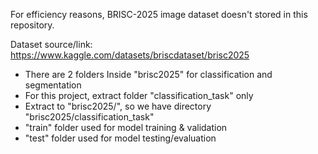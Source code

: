 For efficiency reasons, BRISC-2025 image dataset doesn't stored in this repository.

Dataset source/link: https://www.kaggle.com/datasets/briscdataset/brisc2025

* There are 2 folders Inside "brisc2025" for classification and segmentation
* For this project, extract folder "classification_task" only
* Extract to "brisc2025/", so we have directory "brisc2025/classification_task"
* "train" folder used for model training & validation
* "test" folder used for model testing/evaluation